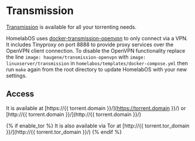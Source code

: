 # Transmission

[Transmission](https://transmissionbt.com/) is available for all your torrenting needs.

HomelabOS uses [docker-transmission-openvpn](https://github.com/haugene/docker-transmission-openvpn) to only connect via a VPN. It includes Tinyproxy on port 8888 to provide proxy services over the OpenVPN client connection. To disable the OpenVPN functionality replace the line `image: haugene/transmission-openvpn` with `image: linuxserver/transmission` in `homelabos/templates/docker-compose.yml` then run `make` again from the root directory to update HomelabOS with your new settings.

## Access

It is available at [https://{{ torrent.domain }}/](https://torrent.domain }}/) or [http://{{ torrent.domain }}/](http://{{ torrent.domain }}/)

{% if enable_tor %}
It is also available via Tor at [http://{{ torrent.tor_domain }}/](http://{{ torrent.tor_domain }}/)
{% endif %}
